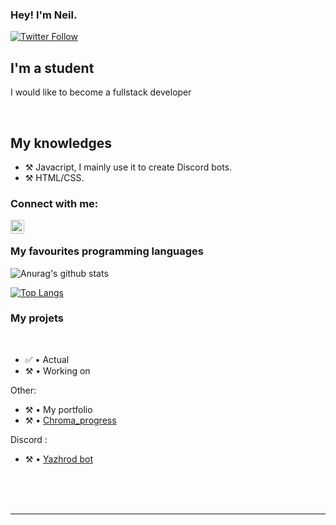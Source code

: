 ### Hey! I'm Neil.

[![Twitter Follow](https://img.shields.io/twitter/follow/NSpeedcubing?color=1DA1F2&logo=twitter&style=for-the-badge)](https://twitter.com/NSpeedcubing)

## I'm a student
 
I would like to become a fullstack developer
  
<br />

## My knowledges

- ⚒️ Javacript, I mainly use it to create Discord bots.
- ⚒️ HTML/CSS.

### Connect with me:

[<img align="left" alt="My discord" width="22px" src="https://cdn.jsdelivr.net/npm/simple-icons@v3/icons/discord.svg" />][discord]

<br />

### My favourites programming languages


![Anurag's github stats](https://github-readme-stats.vercel.app/api?username=ChromaTechFR&count_private=true&show_icons=true?theme=buefy)
<br />

[![Top Langs](https://github-readme-stats.vercel.app/api/top-langs/?username=ChromatechFR)](https://github.com/anuraghazra/github-readme-stats)

### My projets

<br />

<!--START_SECTION:activity-->
- ✅ • Actual
- ⚒️ • Working on

Other:
- ⚒️ • My portfolio
- ⚒️ • [Chroma_progress](https://github.com/ChromaTechFR/ProgressBar)


Discord :
- ⚒️ • [Yazhrod bot](https://discord.com/oauth2/authorize?client_id=600657757825269760&permissions=0&scope=bot)

<!--END_SECTION:activity-->


<br />

<br />
<br />

---

[discord]: https://discord.gg/MvKD9Az
